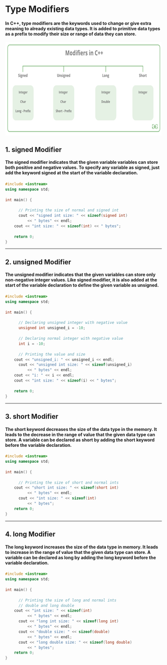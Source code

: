 # Type Modifiers
#### In C++, type modifiers are the keywords used to change or give extra meaning to already existing data types. It is added to primitive data types as a prefix to modify their size or range of data they can store.

<img src='../images/ModifiersInC.png' width='600px' height='300px'>

## 1. signed Modifier
#### The signed modifier indicates that the given variable variables can store both positive and negative values. To specify any variable as signed, just add the keyword signed at the start of the variable declaration.

```cpp
#include <iostream>
using namespace std;

int main() {
  
      // Printing the size of normal and signed int
      cout << "signed int size: " << sizeof(signed int)
          << " bytes" << endl;
    cout << "int size: " << sizeof(int) << " bytes";

    return 0;
}
```
---

## 2. unsigned Modifier

#### The unsigned modifier indicates that the given variables can store only non-negative integer values. Like signed modifier, it is also added at the start of the variable declaration to define the given variable as unsigned.

```cpp
#include <iostream>
using namespace std;

int main() {
  
      // Declaring unsigned integer with negative value
      unsigned int unsigned_i = -10;
      
      // Declaring normal integer with negative value
      int i = -10;
  
      // Printing the value and size
    cout << "unsigned_i: " << unsigned_i << endl;
      cout << "unsigned int size: " << sizeof(unsigned_i)
          << " bytes" << endl;
    cout << "i: " << i << endl;
    cout << "int size: " << sizeof(i) << " bytes";

    return 0;
}
```

---

## 3. short Modifier
#### The short keyword decreases the size of the data type in the memory. It leads to the decrease in the range of value that the given data type can store. A variable can be declared as short by adding the short keyword before the variable declaration.

```cpp
#include <iostream>
using namespace std;

int main() {
  
      // Printing the size of short and normal ints
    cout << "short int size: " << sizeof(short int)
          << " bytes" << endl;
      cout << "int size: " << sizeof(int)
          << " bytes";
    return 0;
}
```
---

## 4. long Modifier

#### The long keyword increases the size of the data type in memory. It leads to increase in the range of value that the given data type can store. A variable can be declared as long by adding the long keyword before the variable declaration.

```cpp
#include <iostream>
using namespace std;

int main() {
  
      // Printing the size of long and normal ints
      // double and long double
    cout << "int size: " << sizeof(int)
          << " bytes" << endl;
      cout << "long int size: " << sizeof(long int)
          << " bytes" << endl;
      cout << "double size: " << sizeof(double)
          << " bytes" << endl;
      cout << "long double size: " << sizeof(long double)
          << " bytes";
    return 0;
}
```